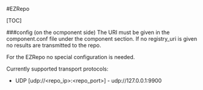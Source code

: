 #EZRepo

[TOC]

###config (on the ocmponent side)
The URI must be given in the component.conf file under the component section. If no registry_uri is given no results are transmitted to the repo.

For the EZRepo no special configuration is needed.

Currently supported transport protocols:

 - UDP [udp://<repo_ip>:<repo_port>] - udp://127.0.0.1:9900

